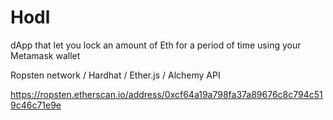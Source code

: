 # Hodl
dApp that let you lock an amount of Eth for a period of time using your Metamask wallet

Ropsten network / Hardhat / Ether.js / Alchemy API

https://ropsten.etherscan.io/address/0xcf64a19a798fa37a89676c8c794c519c46c71e9e
